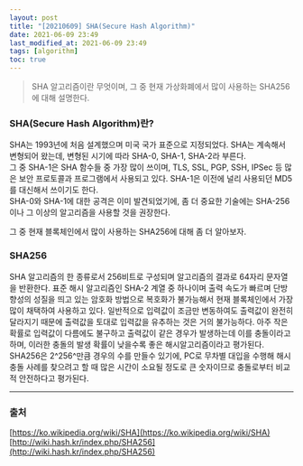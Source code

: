 ```yaml
---
layout: post
title: "[20210609] SHA(Secure Hash Algorithm)"
date: 2021-06-09 23:49
last_modified_at: 2021-06-09 23:49
tags: [algorithm]
toc: true
---
```


> SHA 알고리즘이란 무엇이며, 그 중 현재 가상화폐에서 많이 사용하는 SHA256에 대해 설명한다.

### SHA(Secure Hash Algorithm)란?

SHA는 1993년에 처음 설계했으며 미국 국가 표준으로 지정되었다.
SHA는 계속해서 변형되어 왔는데, 변형된 시기에 따라 SHA-0, SHA-1, SHA-2라 부른다.  
그 중 SHA-1은 SHA 함수들 중 가장 많이 쓰이며, TLS, SSL, PGP, SSH, IPSec 등 많은 보안 프로토콜과 프로그램에서 사용되고 있다. SHA-1은 이전에 널리 사용되던 MD5를 대신해서 쓰이기도 한다.  
SHA-0와 SHA-1에 대한 공격은 이미 발견되었기에, 좀 더 중요한 기술에는 SHA-256이나 그 이상의 알고리즘을 사용할 것을 권장한다.

그 중 현재 블록체인에서 많이 사용하는 SHA256에 대해 좀 더 알아보자.

### SHA256

SHA 알고리즘의 한 종류로서 256비트로 구성되며 알고리즘의 결과로 64자리 문자열을 반환한다.
표준 해시 알고리즘인 SHA-2 계열 중 하나이며 출력 속도가 빠르며
단방향성의 성질을 띄고 있는 암호화 방법으로 복호화가 불가능해서 현재 블록체인에서 가장 많이 채택하여 사용하고 있다.
일반적으로 입력값이 조금만 변동하여도 출력값이 완전히 달라지기 때문에 출력값을 토대로 입력값을 유추하는 것은 거의 불가능하다.
아주 작은 확률로 입력값이 다름에도 불구하고 출력값이 같은 경우가 발생하는데 이를 충돌이라고 하며, 이러한 충돌의 발생 확률이 낮을수록 좋은 해시알고리즘이라고 평가된다.
SHA256은 2^256^만큼 경우의 수를 만들수 있기에, PC로 무차별 대입을 수행해 해시 충돌 사례를 찾으려고 할 때 많은 시간이 소요될 정도로 큰 숫자이므로 충돌로부터 비교적 안전하다고 평가된다.

---

### 출처

[https://ko.wikipedia.org/wiki/SHA](https://ko.wikipedia.org/wiki/SHA)
[http://wiki.hash.kr/index.php/SHA256](http://wiki.hash.kr/index.php/SHA256)
